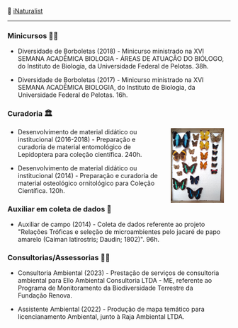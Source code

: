 
🦋 [iNaturalist](https://www.inaturalist.org/people/1919964) 

---
### Minicursos 👩‍🏫
* Diversidade de Borboletas (2018) - Minicurso ministrado na XVI SEMANA ACADÊMICA BIOLOGIA - ÁREAS DE ATUAÇÃO DO BIÓLOGO, do Instituto de Biologia, da Universidade Federal de Pelotas. 38h.

* Diversidade de Borboletas (2017) - Minicurso ministrado na XVI SEMANA ACADÊMICA BIOLOGIA, do Instituto de Biologia, da Universidade Federal de Pelotas. 16h.

### Curadoria  🏛️

<img style="padding: 0 15px; float: right;" src="caixa_borbo.jpg" align="right" width="120">

* Desenvolvimento de material didático ou institucional (2016-2018) - Preparação e curadoria de material entomológico de Lepidoptera para coleção científica. 240h. 

* Desenvolvimento de material didático ou institucional (2014) - Preparação e curadoria de material osteológico ornitológico para Coleção Científica. 120h.

### Auxiliar em coleta de dados 🔬
* Auxiliar de campo (2014) - Coleta de dados referente ao projeto "Relações Tróficas e seleção de microambientes pelo jacaré de papo amarelo (Caiman latirostris; Daudin; 1802)". 96h.

### Consultorias/Assessorias 👩‍💻
* Consultoria Ambiental (2023) - Prestação de serviços de consultoria ambiental para Ello Ambiental Consultoria LTDA - ME, referente ao Programa de Monitoramento da Biodiversidade Terrestre da Fundação Renova.

* Assistente Ambiental (2022) - Produção de mapa temático para licencianamento Ambiental, junto à Raja Ambiental LTDA.
